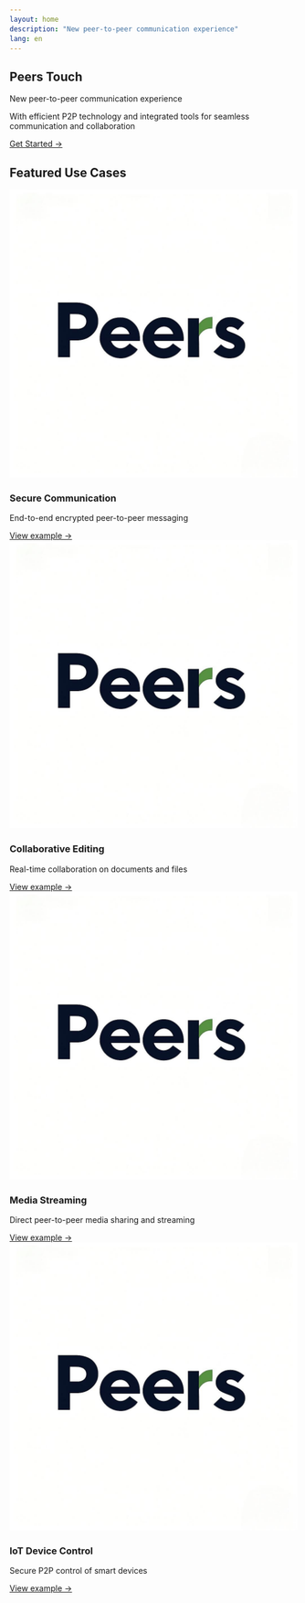 ```yaml
---
layout: home
description: "New peer-to-peer communication experience"
lang: en
---
```


<section class="hero-section">
  <div class="hero-content">
    <h1 class="hero-title">Peers Touch</h1>
    <p class="hero-subtitle">New peer-to-peer communication experience</p>
    <p class="hero-description">With efficient P2P technology and integrated tools for seamless communication and collaboration</p>
    <a href="docs/overview/" class="btn btn-primary">Get Started →</a>
  </div>
</section>

<section class="use-cases-section">
  <h2 class="section-title">Featured Use Cases</h2>
  <div class="use-cases-grid">
    <div class="use-case-card">
      <div class="use-case-image">
        <img src="assets/images/peers-logo.jpeg" alt="Secure Communication">
      </div>
      <h3 class="use-case-title">Secure Communication</h3>
      <p class="use-case-description">End-to-end encrypted peer-to-peer messaging</p>
      <a href="docs/examples/" class="use-case-link">View example →</a>
    </div>
    <div class="use-case-card">
      <div class="use-case-image">
        <img src="assets/images/peers-logo.jpeg" alt="Collaborative Editing">
      </div>
      <h3 class="use-case-title">Collaborative Editing</h3>
      <p class="use-case-description">Real-time collaboration on documents and files</p>
      <a href="docs/examples/" class="use-case-link">View example →</a>
    </div>
    <div class="use-case-card">
      <div class="use-case-image">
        <img src="assets/images/peers-logo.jpeg" alt="Media Streaming">
      </div>
      <h3 class="use-case-title">Media Streaming</h3>
      <p class="use-case-description">Direct peer-to-peer media sharing and streaming</p>
      <a href="docs/examples/" class="use-case-link">View example →</a>
    </div>
    <div class="use-case-card">
      <div class="use-case-image">
        <img src="assets/images/peers-logo.jpeg" alt="IoT Device Control">
      </div>
      <h3 class="use-case-title">IoT Device Control</h3>
      <p class="use-case-description">Secure P2P control of smart devices</p>
      <a href="docs/examples/" class="use-case-link">View example →</a>
    </div>
  </div>
</section>
